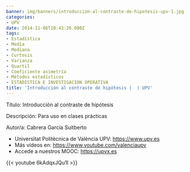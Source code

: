 ```yaml
---
banner: img/banners/introduccion-al-contraste-de-hipotesis-upv-1.jpg
categories:
- UPV
date: 2014-11-06T20:43:26.000Z
tags:
- Estadística
- Media
- Mediana
- Curtosis
- Varianza
- Quartil
- Coeficiente asimetría
- Métodos estadísticos
- ESTADISTICA E INVESTIGACION OPERATIVA
title: 'Introducción al contraste de hipótesis |  | UPV'
---
```


Título: Introducción al contraste de hipótesis

Descripción: Para uso en clases prácticas 

Autor/a: Cabrera García Suitberto



+ Universitat Politècnica de València UPV: https://www.upv.es
+ Más vídeos en: https://www.youtube.com/valenciaupv
+ Accede a nuestros MOOC: https://upvx.es

{{< youtube 6kAdqxJQu1I >}}
